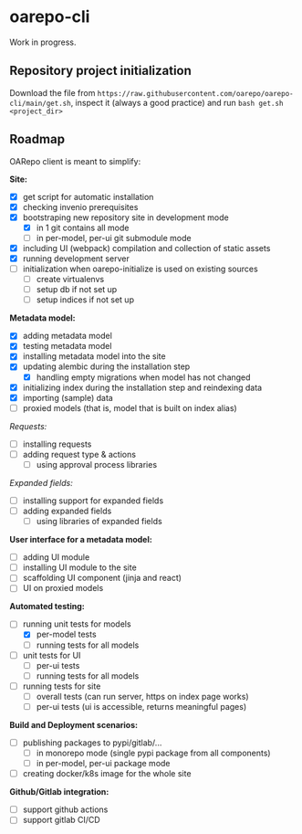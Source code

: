 # oarepo-cli

Work in progress.

## Repository project initialization

Download the file from 
`https://raw.githubusercontent.com/oarepo/oarepo-cli/main/get.sh`,
inspect it (always a good practice) and run `bash get.sh <project_dir>`

## Roadmap

OARepo client is meant to simplify:

**Site:**

* [x] get script for automatic installation
* [x] checking invenio prerequisites
* [x] bootstraping new repository site in development mode
    * [x] in 1 git contains all mode
    * [ ] in per-model, per-ui git submodule mode
* [x] including UI (webpack) compilation and collection of static assets
* [x] running development server
* [ ] initialization when oarepo-initialize is used on existing sources
    * [ ] create virtualenvs
    * [ ] setup db if not set up
    * [ ] setup indices if not set up

**Metadata model:**

* [x] adding metadata model
* [x] testing metadata model
* [x] installing metadata model into the site
* [x] updating alembic during the installation step
    * [x] handling empty migrations when model has not changed
* [x] initializing index during the installation step and reindexing data
* [x] importing (sample) data
* [ ] proxied models (that is, model that is built on index alias)

*Requests:*

* [ ] installing requests
* [ ] adding request type & actions
    * [ ] using approval process libraries

*Expanded fields:*

* [ ] installing support for expanded fields
* [ ] adding expanded fields
    * [ ] using libraries of expanded fields

**User interface for a metadata model:**

* [ ] adding UI module
* [ ] installing UI module to the site
* [ ] scaffolding UI component (jinja and react)
* [ ] UI on proxied models

**Automated testing:**

* [ ] running unit tests for models
    * [x] per-model tests
    * [ ] running tests for all models
* [ ] unit tests for UI
    * [ ] per-ui tests
    * [ ] running tests for all models
* [ ] running tests for site
    * [ ] overall tests (can run server, https on index page works)
    * [ ] per-ui tests (ui is accessible, returns meaningful pages)

**Build and Deployment scenarios:**

* [ ] publishing packages to pypi/gitlab/...
    * [ ] in monorepo mode (single pypi package from all components)
    * [ ] in per-model, per-ui package mode

* [ ] creating docker/k8s image for the whole site

**Github/Gitlab integration:**

* [ ] support github actions
* [ ] support gitlab CI/CD
